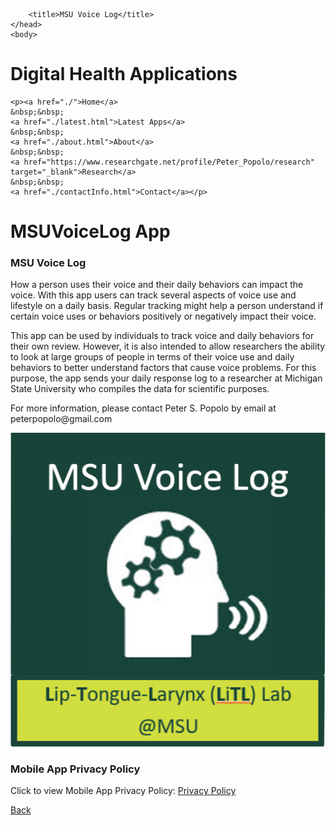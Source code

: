 
<html>
	<head>
		<meta charset="UTF-8" />
		<meta name="viewport" content="width=device-width, initial-scale=1, maximum-scale=1, user-scalable=no" />
		<meta http-equiv="X-UA-Compatible" content="IE=edge" />


		<title>MSU Voice Log</title>
	</head>
	<body>

<div class="prpl-row">
	<div class="prpl-column two-thirds">
			<h1>Digital Health Applications</h1>
	</div>
	
	<p><a href="./">Home</a>
	&nbsp;&nbsp;
	<a href="./latest.html">Latest Apps</a>
	&nbsp;&nbsp;
	<a href="./about.html">About</a>
	&nbsp;&nbsp;
	<a href="https://www.researchgate.net/profile/Peter_Popolo/research" target="_blank">Research</a>
	&nbsp;&nbsp;
	<a href="./contactInfo.html">Contact</a></p>
	
</div>

<div class="prpl-row">
	<div class="prpl-column two-thirds">
			<h1>MSUVoiceLog App</h1>
	</div>

</div>

<div id="MSU Voice Log App"><h3>MSU Voice Log</h3>

<p class="summary">

<p>How a person uses their voice and their daily behaviors can impact the voice. With this app users can track several aspects of voice use and lifestyle on a daily basis. Regular tracking might help a person understand if certain voice uses or behaviors positively or negatively impact their voice.</p>

<p>This app can be used by individuals to track voice and daily behaviors for their own review. However, it is also intended to allow researchers the ability to look at large groups of people in terms of their voice use and daily behaviors to better understand factors that cause voice problems. For this purpose, the app sends your daily response log to a researcher at Michigan State University who compiles the data for scientific purposes.</p>


<p>For more information, please contact Peter S. Popolo by email at peterpopolo@gmail.com</p>

<p class="summary">

<div class="prpl-row">
	<div class="prpl-column one-third">
		<img src="MSUVoiceLogo.png" alt="App Screen Shots">
	</div>


<div id="ResearchProject"><h3>Mobile App Privacy Policy</h3>

<p class="summary">Click to view Mobile App Privacy Policy: <a href="MSU-privacy.pdf" target="_blank">Privacy Policy</a>
	
<p><a href="./latest.html">Back</a></p>








